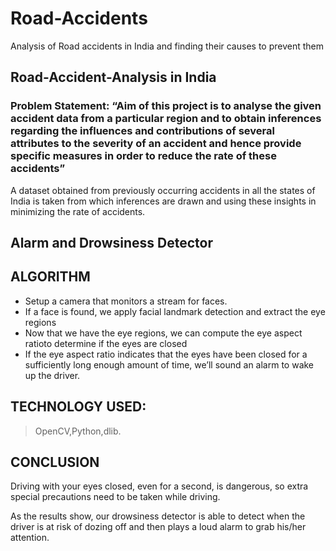 # Road-Accidents
Analysis of Road accidents in India and finding their causes to prevent them
## Road-Accident-Analysis in India
### Problem Statement: “Aim of this project is to analyse the given accident data from a particular region and to obtain inferences regarding the influences and contributions of several attributes to the severity of an accident and hence provide specific measures in order to reduce the rate of these accidents”
A dataset obtained from previously occurring accidents in all the states of India is taken from which inferences are drawn and using  these insights in minimizing the rate of accidents.

## Alarm and Drowsiness Detector
## ALGORITHM
- Setup a camera that monitors a stream for faces.
- If a face is found, we apply facial landmark detection and extract the eye regions
- Now that we have the eye regions, we can compute the eye aspect ratioto determine if the eyes are closed
- If the eye aspect ratio indicates that the eyes have been closed for a sufficiently long enough amount of time, we’ll sound an alarm to wake up the driver.

## TECHNOLOGY USED:
>OpenCV,Python,dlib.

## CONCLUSION
Driving with your eyes closed, even for a second, is dangerous, so extra special precautions need to be taken while driving.

As the results show, our drowsiness detector is able to detect when the driver is at risk of dozing off and then plays a loud alarm to grab his/her attention.
